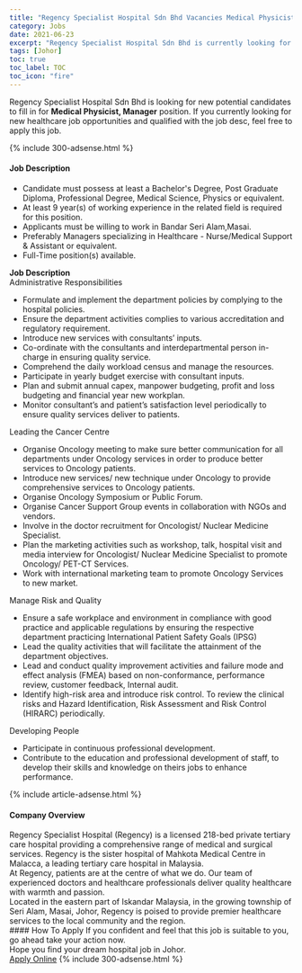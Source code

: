 ```yaml
---
title: "Regency Specialist Hospital Sdn Bhd Vacancies Medical Physicist, Manager" 
category: Jobs 
date: 2021-06-23 
excerpt: "Regency Specialist Hospital Sdn Bhd is currently looking for suitable person to fill in the Medical Physicist, Manager which positioned at Johor" 
tags: [Johor] 
toc: true 
toc_label: TOC 
toc_icon: "fire" 
--- 
```


<p>Regency Specialist Hospital Sdn Bhd is looking for new potential candidates to fill in for <b>Medical Physicist, Manager</b> position. If you currently looking for new healthcare job opportunities and qualified with the job desc, feel free to apply this job.
</p>{% include 300-adsense.html %} 
<div><div><h4>Job Description</h4></div><div><div><span><div><ul><li>Candidate must possess at least a Bachelor's Degree, Post Graduate Diploma, Professional Degree, Medical Science, Physics or equivalent.</li><li>At least 9 year(s) of working experience in the related field is required for this position.</li><li>Applicants must be willing to work in Bandar Seri Alam,Masai.</li><li>Preferably Managers specializing in Healthcare - Nurse/Medical Support &amp; Assistant or equivalent.</li><li>Full-Time position(s) available.</li></ul><div><strong>Job Description</strong><div>Administrative Responsibilities</div><ul><li>Formulate and implement the department policies by complying to the hospital policies.</li><li>Ensure the department activities complies to various accreditation and regulatory requirement.</li><li>Introduce new services with consultants&#8217; inputs.</li><li>Co-ordinate with the consultants and interdepartmental person in-charge in ensuring quality service.</li><li>Comprehend the daily workload census and manage the resources.</li><li>Participate in yearly budget exercise with consultant inputs.</li><li>Plan and submit annual capex, manpower budgeting, profit and loss budgeting and financial year new workplan.</li><li>Monitor consultant&#8217;s and patient&#8217;s satisfaction level periodically to ensure quality services deliver to patients.</li></ul>Leading the Cancer Centre<ul><li>Organise Oncology meeting to make sure better communication for all departments under Oncology services in order to produce better services to Oncology patients.</li><li>Introduce new services/ new technique under Oncology to provide comprehensive services to Oncology patients.</li><li>Organise Oncology Symposium or Public Forum.</li><li>Organise Cancer Support Group events in collaboration with NGOs and vendors.</li><li>Involve in the doctor recruitment for Oncologist/ Nuclear Medicine Specialist.</li><li>Plan the marketing activities such as workshop, talk, hospital visit and media interview for Oncologist/ Nuclear Medicine Specialist to promote Oncology/ PET-CT Services.</li><li>Work with international marketing team to promote Oncology Services to new market.</li></ul><div>Manage Risk and Quality</div><ul><li>Ensure a safe workplace and environment in compliance with good practice and applicable regulations by ensuring the respective department practicing International Patient Safety Goals (IPSG)</li><li>Lead the quality activities that will facilitate the attainment of the department objectives.</li><li>Lead and conduct quality improvement activities and failure mode and effect analysis (FMEA) based on non-conformance, performance review, customer feedback, Internal audit.</li><li>Identify high-risk area and introduce risk control. To review the clinical risks and Hazard Identification, Risk Assessment and Risk Control (HIRARC) periodically.</li></ul><div>Developing People</div><ul><li>Participate in continuous professional development.</li><li>Contribute to the education and professional development of staff, to develop their skills and knowledge on theirs jobs to enhance performance.</li></ul></div></div></span></div></div></div> 
{% include article-adsense.html %} 
<div><div><h4>Company Overview</h4></div><div><div><span><div><div>
<div>
		Regency Specialist Hospital (Regency) is a licensed 218-bed private tertiary care hospital providing a comprehensive range of medical and surgical services. Regency is the sister hospital of Mahkota Medical Centre in Malacca, a leading tertiary care hospital in Malaysia.</div>
<div>
		At Regency, patients are at the centre of what we do. Our team of experienced doctors and healthcare professionals deliver quality healthcare with warmth and passion.</div>
<div>
		Located in the eastern part of Iskandar Malaysia, in the growing township of Seri Alam, Masai, Johor, Regency is poised to provide premier healthcare services to the local community and the region.</div>
</div></div></span></div></div></div> 
#### How To Apply 
If you confident and feel that this job is suitable to you, go ahead take your action now. <br/> 
Hope you find your dream hospital job in Johor. <br/> 
<a href="https://www.jobstreet.com.my/en/job/medical-physicist-manager-4597397?jobId=jobstreet-my-job-4597397" class="btn btn--warning" target="_blank" rel="nofollow noopenner">Apply Online</a> 
{% include 300-adsense.html %} 
